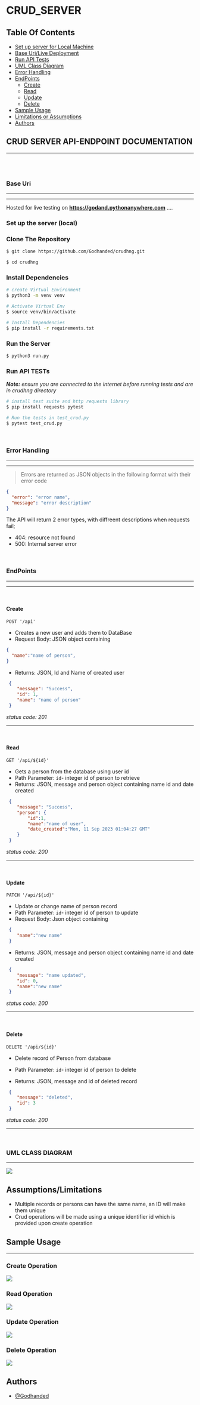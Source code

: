 # CRUD_SERVER

## Table Of Contents
- [Set up server for Local Machine](#set-up-the-server-local)
- [Base Uri/Live Deployment](#base-uri)
- [Run API Tests](#run-api-tests)
- [UML Class Diagram](#uml-class-diagram)
- [Error Handling](#error-handling)
- [EndPoints](#endpoints)
  - [Create](#create)
  - [Read](#read)
  - [Update](#update)
  - [Delete](#delete)
- [Sample Usage](#sample-usage)
- [Limitations or Assumptions](#assumptionslimitations)
- [Authors](#authors)

## **CRUD SERVER API-ENDPOINT DOCUMENTATION**
---
<br>
<br>

### **Base Uri**
----
----
Hosted for live testing on **https://godand.pythonanywhere.com**
....
<br>

### **Set up the server (local)**
### Clone The Repository
```bash
$ git clone https://github.com/Godhanded/crudhng.git

$ cd crudhng
```

### Install Dependencies
```bash
# create Virtual Environment
$ python3 -m venv venv

# Activate Virtual Env
$ source venv/bin/activate

# Install Dependencies
$ pip install -r requirements.txt
```

### Run the Server
```bash
$ python3 run.py 
```

### Run API TESTs
***Note:** ensure you are connected to the internet before running tests and are in crudhng directory*
```bash
# install test suite and http requests library
$ pip install requests pytest

# Run the tests in test_crud.py
$ pytest test_crud.py 
```

<br>



### **Error Handling**
---
---
>Errors are returned as JSON objects in the following format with their error code

```json
{
  "error": "error name",
  "message": "error description"
}
```
The API will return 2 error types, with diffreent descriptions when requests fail;

- 404: resource not found
- 500: Internal server error

<br>

### **EndPoints**
---
---
<br>

#### **Create**

  `POST '/api'`
- Creates a new user and adds them to DataBase
- Request Body: JSON object containing
```json
{
  "name":"name of person",
}
```
- Returns: JSON, Id and Name of created user

```json
 {
    "message": "Success",
    "id": 1,
    "name": "name of person"
 }
```
*status code: 201*

---

<br>


#### **Read**

  `GET '/api/${id}'`
- Gets a person from the database using user id
- Path Parameter: `id`- integer id of person to retrieve 
- Returns: JSON, message and person object containing name id and date created

```json
 {
    "message": "Success",
    "person": {
        "id":1,
        "name":"name of user",
        "date_created":"Mon, 11 Sep 2023 01:04:27 GMT"
    }
 }
```
*status code: 200*

---

<br>

#### **Update**

  `PATCH '/api/${id}'`
- Update or change name of person record
- Path Parameter: `id`- integer id of person to update
- Request Body: Json object containing
```json
 {
    "name":"new name"
 }
```
- Returns: JSON, message and person object containing name id and date created

```json
 {
    "message": "name updated",
    "id": 0,
    "name":"new name"
 }
```
*status code: 200*

---

<br>

#### **Delete**

  `DELETE '/api/${id}'`
- Delete record of Person from database
- Path Parameter: `id`- integer id of person to delete

- Returns: JSON, message and id of deleted record
```json
 {
    "message": "deleted",
    "id": 3
 }
```
*status code: 200*

---

<br>

### **UML CLASS DIAGRAM**
---
<a href="https://github.com/Godhanded/crudhng/blob/main/UML%20Class%20Diagram.png"><img src="./UML Class Diagram.png"></a>


## **Assumptions/Limitations**
- Multiple records or persons can have the same name, an ID will make them unique
- Crud operations will be made using a unique identifier id which is provided upon create operation

## **Sample Usage**
<hr>

### Create Operation
<a href=""><img src="./Images/Create.png"></a>

### Read Operation
<a href=""><img src="./Images/Read.png"></a>

### Update Operation
<a href=""><img src="./Images/Update.png"></a>

### Delete Operation
<a href=""><img src="./Images/Delete.png"></a>

## Authors
- [@Godhanded](https://github.com/Godhanded)